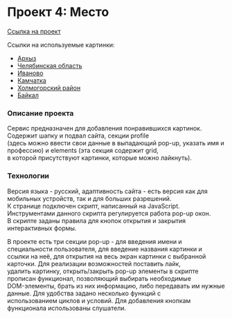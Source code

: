 ﻿# Проект 4: Место
[Ссылка на проект](https://evgeniiazu8ova.github.io/mesto/)  
  
Ссылки на используемые картинки:  
* [Архыз](https://pictures.s3.yandex.net/frontend-developer/cards-compressed/arkhyz.jpg)
* [Челябинская область](https://pictures.s3.yandex.net/frontend-developer/cards-compressed/chelyabinsk-oblast.jpg)
* [Иваново](https://pictures.s3.yandex.net/frontend-developer/cards-compressed/ivanovo.jpg)
* [Камчатка](https://pictures.s3.yandex.net/frontend-developer/cards-compressed/kamchatka.jpg)
* [Холмогорский район](https://pictures.s3.yandex.net/frontend-developer/cards-compressed/kholmogorsky-rayon.jpg)
* [Байкал](https://pictures.s3.yandex.net/frontend-developer/cards-compressed/baikal.jpg)  

### Описание проекта

Сервис предназначен для добавления понравившихся картинок. Содержит шапку и подвал сайта, секции profile  
(здесь можно ввести свои данные в выпадающий pop-up, указать имя и профессию) и elements (эта секция содержит grid,  
в которой присутствуют картинки, которые можно лайкнуть).

### Технологии  

Версия языка - русский, адаптивность сайта - есть версия как для мобильных устройств, так и для больших разрешений.  
К странице подключен скрипт, написанный на JavaScript. Инструментами данного скрипта регулируется работа pop-up окон.  
В скрипте заданы правила для кнопок открытия и закрытия интерактивных формы.  

В проекте есть три секции pop-up - для введения имени и специальности пользователя, для введение названия картинки и  
ссылки на неё, для открытия на весь экран картинки с выбранной карточки. Для реализации возможностей поставить лайк,  
удалить картинку, открыть/закрыть pop-up элементы в скрипте прописан функционал, позволяющий выбирать необходимые  
DOM-элементы, брать из них информацию, либо передавать им нужные данные. Для удобства задано несколько функций с  
использованием циклов и условий. Для добавления кнопкам функционала использованы слушатели.


